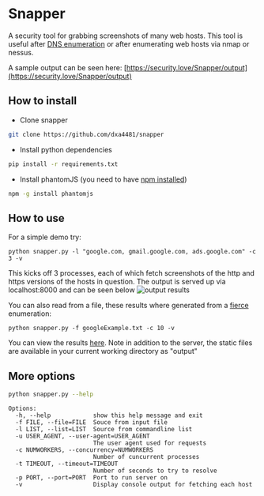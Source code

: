 # Snapper
A security tool for grabbing screenshots of many web hosts. This tool is useful after [DNS enumeration](https://github.com/mschwager/fierce) or after enumerating web hosts via nmap or nessus.

A sample output can be seen here: [https://security.love/Snapper/output](https://security.love/Snapper/output)

## How to install

- Clone snapper
```bash
git clone https://github.com/dxa4481/snapper
```

- Install python dependencies
```bash
pip install -r requirements.txt
```

- Install phantomJS (you need to have [npm installed](https://nodejs.org/en/download/package-manager/))
```bash
npm -g install phantomjs
```

## How to use

For a simple demo try:
```
python snapper.py -l "google.com, gmail.google.com, ads.google.com" -c 3 -v
```
This kicks off 3 processes, each of which fetch screenshots of the http and https versions of the hosts in question. The output is served up via localhost:8000 and can be seen below
![output results](http://i.imgur.com/OlvyIBp.png)

You can also read from a file, these results where generated from a [fierce](https://github.com/mschwager/fierce) enumeration:
```
python snapper.py -f googleExample.txt -c 10 -v
```
You can view the results [here](https://security.love/Snapper/output). Note in addition to the server, the static files are available in your current working directory as "output"


## More options

```bash
python snapper.py --help
```

```
Options:
  -h, --help            show this help message and exit
  -f FILE, --file=FILE  Souce from input file
  -l LIST, --list=LIST  Source from commandline list
  -u USER_AGENT, --user-agent=USER_AGENT
                        The user agent used for requests
  -c NUMWORKERS, --concurrency=NUMWORKERS
                        Number of cuncurrent processes
  -t TIMEOUT, --timeout=TIMEOUT
                        Number of seconds to try to resolve
  -p PORT, --port=PORT  Port to run server on
  -v                    Display console output for fetching each host
```
